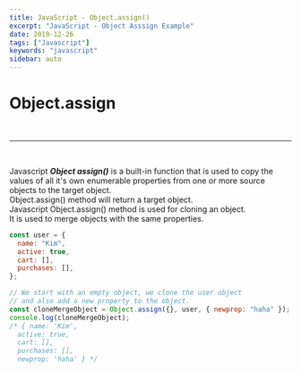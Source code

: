 ```yaml
---
title: JavaScript - Object.assign()
excerpt: "JavaScript - Object Asssign Example"
date: 2019-12-26
tags: ["Javascript"]
keywords: "javascript"
sidebar: auto
---
```


# Object.assign

<br>
<hr>
<br>

Javascript **_Object assign()_** is a built-in function that is used to copy the values of all it's own enumerable properties from one or more source objects to the target object.  
Object.assign() method will return a target object.  
Javascript Object.assign() method is used for cloning an object.  
It is used to merge objects with the same properties.

```javascript
const user = {
  name: "Kim",
  active: true,
  cart: [],
  purchases: [],
};

// We start with an empty object, we clone the user object
// and also add a new property to the object.
const cloneMergeObject = Object.assign({}, user, { newprop: "haha" });
console.log(cloneMergeObject);
/* { name: 'Kim',
  active: true,
  cart: [],
  purchases: [],
  newprop: 'haha' } */
```
